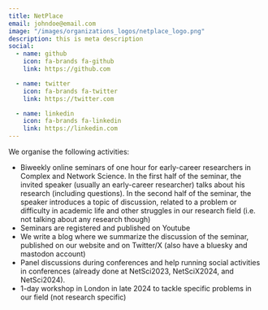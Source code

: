 ```yaml
---
title: NetPlace
email: johndoe@email.com
image: "/images/organizations_logos/netplace_logo.png"
description: this is meta description
social:
  - name: github
    icon: fa-brands fa-github
    link: https://github.com

  - name: twitter
    icon: fa-brands fa-twitter
    link: https://twitter.com

  - name: linkedin
    icon: fa-brands fa-linkedin
    link: https://linkedin.com
---
```


We organise the following activities:
- Biweekly online seminars of one hour for early-career researchers in Complex and Network Science. In the first half of the seminar, the invited speaker (usually an early-career researcher) talks about his research (including questions). In the second half of the seminar, the speaker introduces a topic of discussion, related to a problem or difficulty in academic life and other struggles in our research field (i.e. not talking about any research though)
- Seminars are registered and published on Youtube
- We write a blog where we summarize the discussion of the seminar, published on our website and on Twitter/X (also have a bluesky and mastodon account)
- Panel discussions during conferences and help running social activities in conferences (already done at NetSci2023, NetSciX2024, and NetSci2024).
- 1-day workshop in London in late 2024 to tackle specific problems in our field (not research specific)
